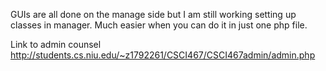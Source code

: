 GUIs are all done on the manage side but I am still working setting up classes in manager. Much easier when you can do it in just one php file. 

Link to admin counsel
http://students.cs.niu.edu/~z1792261/CSCI467/CSCI467admin/admin.php